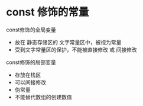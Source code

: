 # const 修饰的常量

const修饰的全局变量
* 放在 静态存储区的 文字常量区中，被视为常量 
* 受到文字常量区的保护，不能被直接修改 或 间接修改


const修饰的局部变量
* 存放在栈区
* 可以间接修改
* 伪常量
* 不能替代数组的创建数值